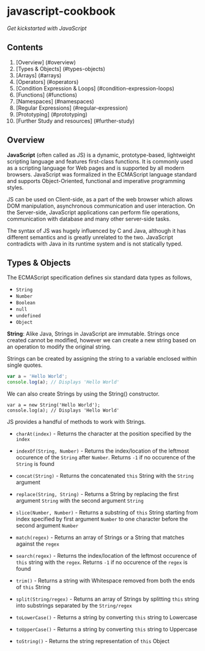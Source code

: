 javascript-cookbook
===================

*Get kickstarted with JavaScript*

## Contents

1. [Overview] (#overview)
2. [Types & Objects] (#types-objects)
3. [Arrays] (#arrays)
4. [Operators] (#operators)
4. [Condition Expression & Loops] (#condition-expression-loops)
5. [Functions] (#functions)
6. [Namespaces] (#namespaces)
8. [Regular Expressions] (#regular-expression)
7. [Prototyping] (#prototyping)
9. [Further Study and resources] (#further-study)

## Overview

**JavaScript** (often called as JS) is a dynamic, prototype-based, lightweight scripting language and features first-class functions. It is commonly used as a scripting language for Web pages and is supported by all modern browsers. JavaScript was formalized in the ECMAScript language standard and supports Object-Oriented, functional and imperative programming styles. 

JS can be used on Client-side, as a part of the web browser which allows DOM manipulation, asynchronous communication and user interaction. On the Server-side, JavaScript applications can perform file operations, communication with database and many other server-side tasks.

The syntax of JS was hugely influenced by C and Java, although it has different semantics and is greatly unrelated to the two. JavaScript contradicts with Java in its runtime system and is not statically typed.

## Types & Objects

The ECMAScript specification defines six standard data types as follows,

+ `String`
+ `Number`
+ `Boolean`
+ `null`
+ `undefined`
+ `Object`


**String**: Alike Java, Strings in JavaScript are immutable. Strings once created cannot be modified, however we can create a new string based on an operation to modify the original string. 

Strings can be created by assigning the string to a variable enclosed within single quotes.

```javascript
var a = 'Hello World';
console.log(a); // Displays 'Hello World'
``` 

We can also create Strings by using the String() constructor.

```javacript
var a = new String('Hello World');
console.log(a); // Displays 'Hello World'
```

JS provides a handful of methods to work with Strings.

+ `charAt(index)` - Returns the character at the position specified by the `index`

+ `indexOf(String, Number)` - Returns the index/location of the leftmost occurence of the `String` after `Number`. Returns `-1` if no occurence of the `String` is found

+ `concat(String)` - Returns the concatenated `this` String with the `String` argument

+ `replace(String, String)` - Returns a String by replacing the first argument `String` with the second argument `String`

+ `slice(Number, Number)` - Returns a substring of `this` String starting from index specified by first argument `Number` to one character before the second argument `Number`
 
+ `match(regex)` - Returns an array of Strings or a String that matches against the `regex`

+ `search(regex)` - Returns the index/location of the leftmost occurence of `this` string with the `regex`. Returns `-1` if no occurence of the `regex` is found

+ `trim()` - Returns a string with Whitespace removed from both the ends of `this` String

+ `split(String/regex)` - Returns an array of Strings by splitting `this` string into substrings separated by the `String/regex`

+ `toLowerCase()` - Returns a string by converting `this` string to Lowercase

+ `toUpperCase()` - Returns a string by converting `this` string to Uppercase

+ `toString()` - Returns the string representation of `this` Object
